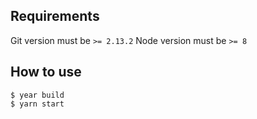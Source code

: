 ## Requirements

Git version must be `>= 2.13.2`
Node version must be `>= 8`

## How to use

```
$ year build
$ yarn start
```
